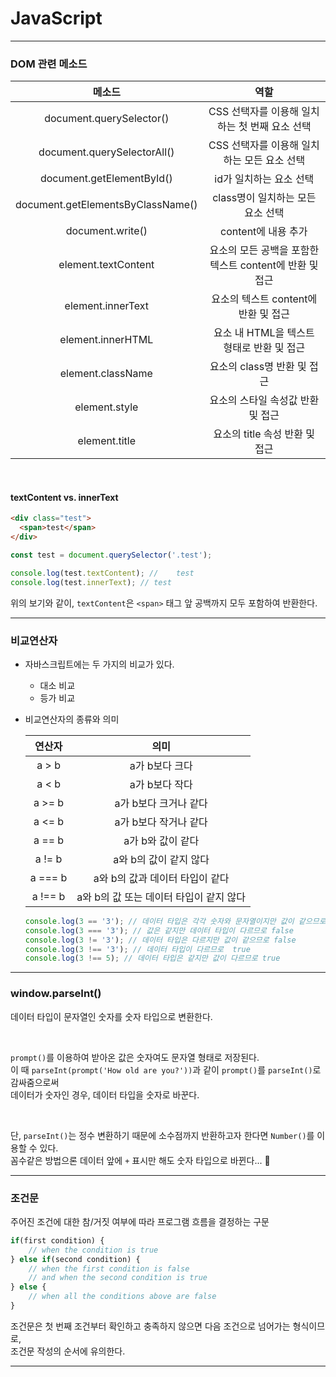 # JavaScript

---

### **DOM 관련 메소드**

|              메소드               |                          역할                           |
| :-------------------------------: | :-----------------------------------------------------: |
|     document.querySelector()      |     CSS 선택자를 이용해 일치하는 첫 번째 요소 선택      |
|    document.querySelectorAll()    |       CSS 선택자를 이용해 일치하는 모든 요소 선택       |
|     document.getElementById()     |                 id가 일치하는 요소 선택                 |
| document.getElementsByClassName() |            class명이 일치하는 모든 요소 선택            |
|         document.write()          |                   content에 내용 추가                   |
|        element.textContent        | 요소의 모든 공백을 포함한 텍스트 content에 반환 및 접근 |
|         element.innerText         |          요소의 텍스트 content에 반환 및 접근           |
|         element.innerHTML         |        요소 내 HTML을 텍스트 형태로 반환 및 접근        |
|         element.className         |               요소의 class명 반환 및 접근               |
|           element.style           |            요소의 스타일 속성값 반환 및 접근            |
|           element.title           |             요소의 title 속성 반환 및 접근              |

<br>

<h4> textContent vs. innerText </h4>

```html
<div class="test">
  <span>test</span>
</div>
```

```js
const test = document.querySelector('.test');

console.log(test.textContent); //    test
console.log(test.innerText); // test
```

위의 보기와 같이, `textContent`은 `<span>` 태그 앞 공백까지 모두 포함하여 반환한다.

---

### **비교연산자**

- 자바스크립트에는 두 가지의 비교가 있다.

  - 대소 비교
  - 등가 비교

- 비교연산자의 종류와 의미

  | 연산자  |                  의미                   |
  | :-----: | :-------------------------------------: |
  |  a > b  |             a가 b보다 크다              |
  |  a < b  |             a가 b보다 작다              |
  | a >= b  |          a가 b보다 크거나 같다          |
  | a <= b  |          a가 b보다 작거나 같다          |
  | a == b  |            a가 b와 값이 같다            |
  | a != b  |         a와 b의 값이 같지 않다          |
  | a === b |     a와 b의 값과 데이터 타입이 같다     |
  | a !== b | a와 b의 값 또는 데이터 타입이 같지 않다 |

  ```js
  console.log(3 == '3'); // 데이터 타입은 각각 숫자와 문자열이지만 값이 같으므로 true
  console.log(3 === '3'); // 값은 같지만 데이터 타입이 다르므로 false
  console.log(3 != '3'); // 데이터 타입은 다르지만 값이 같으므로 false
  console.log(3 !== '3'); // 데이터 타입이 다르므로  true
  console.log(3 !== 5); // 데이터 타입은 같지만 값이 다르므로 true
  ```

---

### **window.parseInt()**

데이터 타입이 문자열인 숫자를 숫자 타입으로 변환한다.

<br>

`prompt()`를 이용하여 받아온 값은 숫자여도 문자열 형태로 저장된다.  
이 때 `parseInt(prompt('How old are you?'))`과 같이 `prompt()`를 `parseInt()`로 감싸줌으로써  
데이터가 숫자인 경우, 데이터 타입을 숫자로 바꾼다.

<br>

단, `parseInt()`는 정수 변환하기 때문에 소수점까지 반환하고자 한다면 `Number()`를 이용할 수 있다.  
꼼수같은 방법으론 데이터 앞에 `+` 표시만 해도 숫자 타입으로 바뀐다... 🫣

---

### **조건문**

주어진 조건에 대한 참/거짓 여부에 따라 프로그램 흐름을 결정하는 구문

```js
if(first condition) {
    // when the condition is true
} else if(second condition) {
    // when the first condition is false
    // and when the second condition is true
} else {
    // when all the conditions above are false
}
```

조건문은 첫 번째 조건부터 확인하고 충족하지 않으면 다음 조건으로 넘어가는 형식이므로,  
조건문 작성의 순서에 유의한다.

---
